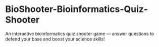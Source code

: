 # BioShooter-Bioinformatics-Quiz-Shooter
An interactive bioinformatics quiz shooter game — answer questions to defend your base and boost your science skills!
